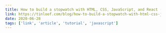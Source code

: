 ```yaml
---
title: How to build a stopwatch with HTML, CSS, JavaScript, and React (part II)
link: https://tinloof.com/blog/how-to-build-a-stopwatch-with-html-css-js-react-part-II/
date: 2020-06-28
tags: ['link', 'article', 'tutorial', 'javascript']
---
```



